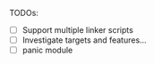 TODOs:

- [ ] Support multiple linker scripts
- [ ] Investigate targets and features...
- [ ] panic module
